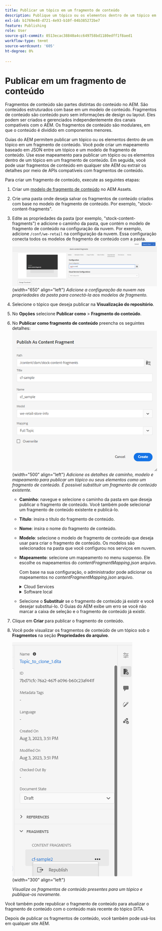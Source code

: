 ```yaml
---
title: Publicar um tópico em um fragmento de conteúdo
description: Publique um tópico ou os elementos dentro de um tópico em um fragmento de conteúdo nos Guias do AEM.  Saiba como visualizar os fragmentos de conteúdo presentes em um tópico e republicá-los.
exl-id: b1769e48-d721-4e93-b10f-04b385272be7
feature: Publishing
role: User
source-git-commit: 0513ecac38840a4cc649758bd1180edff1f8aed1
workflow-type: tm+mt
source-wordcount: '605'
ht-degree: 0%

---
```


# Publicar em um fragmento de conteúdo

Fragmentos de conteúdo são partes distintas do conteúdo no AEM. São conteúdos estruturados com base em um modelo de conteúdo. Fragmentos de conteúdo são conteúdo puro sem informações de design ou layout. Eles podem ser criados e gerenciados independentemente dos canais compatíveis com o AEM. Os fragmentos de conteúdo são modulares, em que o conteúdo é dividido em componentes menores.

Guias do AEM permitem publicar um tópico ou os elementos dentro de um tópico em um fragmento de conteúdo. Você pode criar um mapeamento baseado em JSON entre um tópico e um modelo de fragmento de conteúdo. Use esse mapeamento para publicar um tópico ou os elementos dentro de um tópico em um fragmento de conteúdo. Em seguida, você pode usar fragmentos de conteúdo em qualquer site AEM ou extrair os detalhes por meio de APIs compatíveis com fragmentos de conteúdo.


Para criar um fragmento de conteúdo, execute as seguintes etapas:

1. Criar um [modelo de fragmento de conteúdo](https://experienceleague.adobe.com/docs/experience-manager-65/assets/content-fragments/content-fragments-models.html?lang=pt-BR) no AEM Assets.
1. Crie uma pasta onde deseja salvar os fragmentos de conteúdo criados com base no modelo de fragmento de conteúdo. Por exemplo, &quot;stock-content-fragments&quot;.
1. Edite as propriedades da pasta (por exemplo, &quot;stock-content-fragments&quot;) e adicione o caminho da pasta, que contém o modelo de fragmento de conteúdo na configuração da nuvem.
Por exemplo, adicione `/conf/we-retail` na configuração da nuvem. Essa configuração conecta todos os modelos de fragmento de conteúdo com a pasta.\
   ![adicionar detalhes de configuração da nuvem nas propriedades da pasta](images/fragment-folder-cloud-configuration.png){width="650" align="left"}
   *Adicione a configuração da nuvem nas propriedades da pasta para conectá-la aos modelos de fragmento.*
1. Selecione o tópico que deseja publicar na **Visualização do repositório**.
1. No **Opções** selecione **Publicar como** > **Fragmento do conteúdo**.
1. No **Publicar como fragmento de conteúdo** preencha os seguintes detalhes:
   ![Adicionar o modelo de fragmento e os detalhes de mapeamento na caixa de diálogo Publicar como fragmento de conteúdo](images/content-fragment-publish.png){width="500" align="left"}
   *Adicione os detalhes de caminho, modelo e mapeamento para publicar um tópico ou seus elementos como um fragmento de conteúdo. É possível substituir um fragmento de conteúdo existente.*

   * **Caminho**: navegue e selecione o caminho da pasta em que deseja publicar o fragmento de conteúdo. Você também pode selecionar um fragmento de conteúdo existente e publicá-lo.
   * **Título**: insira o título do fragmento de conteúdo.
   * **Nome**: insira o nome do fragmento de conteúdo.
   * **Modelo**: selecione o modelo de fragmento de conteúdo que deseja usar para criar o fragmento de conteúdo. Os modelos são selecionados na pasta que você configurou nos serviços em nuvem.
   * **Mapeamento**: selecione um mapeamento no menu suspenso. Ele escolhe os mapeamentos do *contentFragmentMapping.json* arquivo.



     Com base na sua configuração, o administrador pode adicionar os mapeamentos no *contentFragmentMapping.json* arquivo.

     <details>
        <summary>Cloud Services</summary>

     Saiba como [criar um mapeamento entre um tópico e um fragmento de conteúdo](../cs-install-guide/conf-content-fragment-mapping-cs.md) no Guia de instalação e configuração do Cloud Service.
     </details>

     <details>
        <summary> Software local</summary>

     Saiba como [criar um mapeamento entre um tópico e um fragmento de conteúdo](../install-guide/conf-content-fragment-mapping.md) no Guia de instalação e configuração no local.

     </details>
   * Selecione o **Substituir** se o fragmento de conteúdo já existir e você desejar substituí-lo. O Guias do AEM exibe um erro se você não marcar a caixa de seleção e o fragmento de conteúdo já existir.
1. Clique em **Criar** para publicar o fragmento de conteúdo.
1. Você pode visualizar os fragmentos de conteúdo de um tópico sob o **Fragmentos** na seção **Propriedades do arquivo**.

   ![Exibir os fragmentos de conteúdo de um tópico](images/topic-content-fragments.png){width="300" align="left"}

   *Visualize os fragmentos de conteúdo presentes para um tópico e publique-os novamente.*

Você também pode republicar o fragmento de conteúdo para atualizar o fragmento de conteúdo com o conteúdo mais recente do tópico DITA.



Depois de publicar os fragmentos de conteúdo, você também pode usá-los em qualquer site AEM.
